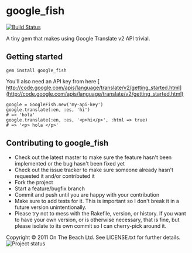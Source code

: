google_fish
========

[![Build Status](https://secure.travis-ci.org/seenmyfate/google_fish.png)](http://travis-ci.org/seenmyfate/google_fish)

A tiny gem that makes using Google Translate v2 API trivial.

Getting started
---------------

    gem install google_fish

You'll also need an API key from here [ http://code.google.com/apis/language/translate/v2/getting_started.html](http://code.google.com/apis/language/translate/v2/getting_started.html)

    google = GoogleFish.new('my-api-key')
    google.translate(:en, :es, 'hi')
    # => 'hola'
    google.translate(:en, :es, '<p>hi</p>', :html => true)
    # => '<p> hola </p>'


Contributing to google_fish
---------------------------

* Check out the latest master to make sure the feature hasn't been implemented or the bug hasn't been fixed yet
* Check out the issue tracker to make sure someone already hasn't requested it and/or contributed it
* Fork the project
* Start a feature/bugfix branch
* Commit and push until you are happy with your contribution
* Make sure to add tests for it. This is important so I don't break it in a future version unintentionally.
* Please try not to mess with the Rakefile, version, or history. If you want to have your own version, or is otherwise necessary, that is fine, but please isolate to its own commit so I can cherry-pick around it.

Copyright &copy; 2011 On The Beach Ltd. See LICENSE.txt for
further details.
![Project status](http://stillmaintained.com/onthebeach/google_fish.png)

